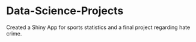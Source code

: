 # Data-Science-Projects

Created a Shiny App for sports statistics and a final project regarding hate crime. 
